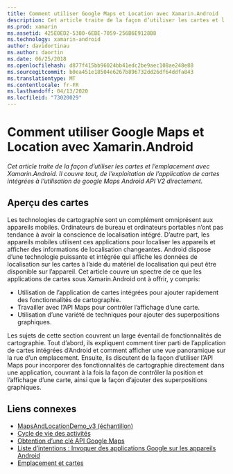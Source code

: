 ```yaml
---
title: Comment utiliser Google Maps et Location avec Xamarin.Android
description: Cet article traite de la façon d’utiliser les cartes et l’emplacement avec Xamarin.Android. Il couvre tout, de l’exploitation de l’application de cartes intégrées à l’utilisation de google Maps Android API V2 directement.
ms.prod: xamarin
ms.assetid: 425E0ED2-5380-6EBE-7059-256B6E9128B8
ms.technology: xamarin-android
author: davidortinau
ms.author: daortin
ms.date: 06/25/2018
ms.openlocfilehash: d877f415bb96024bb41edc2be9aec108ae248e88
ms.sourcegitcommit: b0ea451e18504e6267b896732dd26df64ddfa843
ms.translationtype: MT
ms.contentlocale: fr-FR
ms.lasthandoff: 04/13/2020
ms.locfileid: "73020029"
---
```

# <a name="how-to-use-google-maps-and-location-with-xamarinandroid"></a>Comment utiliser Google Maps et Location avec Xamarin.Android

_Cet article traite de la façon d’utiliser les cartes et l’emplacement avec Xamarin.Android. Il couvre tout, de l’exploitation de l’application de cartes intégrées à l’utilisation de google Maps Android API V2 directement._

## <a name="maps-overview"></a>Aperçu des cartes

Les technologies de cartographie sont un complément omniprésent aux appareils mobiles. Ordinateurs de bureau et ordinateurs portables n’ont pas tendance à avoir la conscience de localisation intégré. D’autre part, les appareils mobiles utilisent ces applications pour localiser les appareils et afficher des informations de localisation changeantes. Android dispose d’une technologie puissante et intégrée qui affiche les données de localisation sur les cartes à l’aide du matériel de localisation qui peut être disponible sur l’appareil. Cet article couvre un spectre de ce que les applications de cartes sous Xamarin.Android ont à offrir, y compris: 

- Utilisation de l’application de cartes intégrées pour ajouter rapidement des fonctionnalités de cartographie.
- Travailler avec l’API Maps pour contrôler l’affichage d’une carte.
- Utilisation d’une variété de techniques pour ajouter des superpositions graphiques.

Les sujets de cette section couvrent un large éventail de fonctionnalités de cartographie.
Tout d’abord, ils expliquent comment tirer parti de l’application de cartes intégrées d’Android et comment afficher une vue panoramique sur la rue d’un emplacement. Ensuite, ils discutent de la façon d’utiliser l’API Maps pour incorporer des fonctionnalités de cartographie directement dans une application, couvrant à la fois la façon de contrôler la position et l’affichage d’une carte, ainsi que la façon d’ajouter des superpositions graphiques.

## <a name="related-links"></a>Liens connexes

- [MapsAndLocationDemo_v3 (échantillon)](https://docs.microsoft.com/samples/xamarin/monodroid-samples/mapsandlocationdemo-v3)
- [Cycle de vie des activités](~/android/app-fundamentals/activity-lifecycle/index.md)
- [Obtention d’une clé API Google Maps](~/android/platform/maps-and-location/maps/obtaining-a-google-maps-api-key.md)
- [Liste d’intentions : Invoquer des applications Google sur les appareils Android](https://developer.android.com/guide/appendix/g-app-intents.html)
- [Emplacement et cartes](https://developer.android.com/guide/topics/location/index.html)
